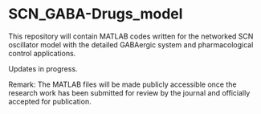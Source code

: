 # SCN_GABA-Drugs_model
This repository will contain MATLAB codes written for the networked SCN oscillator model with the detailed GABAergic system and pharmacological control applications.  

Updates in progress.  

Remark: The MATLAB files will be made publicly accessible once the research work has been submitted for review by the journal and officially accepted for publication.
